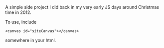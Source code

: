 A simple side project I did back in my very early JS days around Christmas time in 2012.

To use, include
```
<canvas id="siteCanvas"></canvas>
```
somewhere in your html.